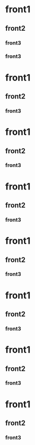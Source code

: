 # front1

## front2


### front3


### front3

# front1

## front2

### front3

# front1

## front2

### front3


# front1

## front2

### front3


# front1

## front2

### front3

# front1

## front2

### front3


# front1

## front2

### front3

# front1

## front2

### front3
